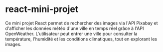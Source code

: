 # react-mini-projet
Ce mini projet React permet de rechercher des images via l'API Pixabay et d'afficher les données météo d'une ville en temps réel grâce à l'API OpenWeather. L'utilisateur peut entrer une ville pour consulter la température, l'humidité et les conditions climatiques, tout en explorant les images.
